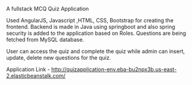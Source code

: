 A fullstack MCQ Quiz Application

Used AngularJS, Javascript ,HTML, CSS, Bootstrap for creating the frontend.
Backend is made in Java using springboot and also spring security is added to the application based on Roles.
Questions are being fetched from MySQL database.

User can access the quiz and complete the quiz while admin can insert, update, delete new questions for the quiz.

Application Link - http://quizapplication-env.eba-bu2npx3b.us-east-2.elasticbeanstalk.com/
